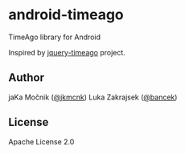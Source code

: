 android-timeago
===============

TimeAgo library for Android

Inspired by [jquery-timeago](https://github.com/rmm5t/jquery-timeago) project.

## Author

jaKa Močnik ([@jkmcnk](http://twitter.com/jkmcnk))
Luka Zakrajsek ([@bancek](http://twitter.com/bancek))

## License

Apache License 2.0

